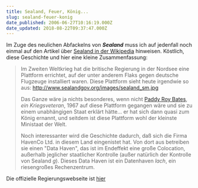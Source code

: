 ```yaml
---
title: Sealand, Feuer, König...
slug: sealand-feuer-konig
date_published: 2006-06-27T10:16:19.000Z
date_updated: 2018-08-22T09:37:47.000Z
---
```


Im Zuge des neulichen Abfackelns von ***Sealand*** muss ich auf jedenfall noch einmal auf den Artikel über [Sealand in der Wikipedia](http://de.wikipedia.org/wiki/Sealand) hinweisen. Köstlich, diese Geschichte und hier eine kleine Zusammenfassung:

> Im Zweiten Weltkrieg hat die britische Regierung in der Nordsee eine Plattform errichtet, auf der unter anderem Flaks gegen deutsche Flugzeuge installiert waren. Diese Plattform sieht heute irgendwie so aus: http://www.sealandgov.org/images/sealand_sm.jpg
> 
> Das Ganze wäre ja nichts besonderes, wenn nicht [Paddy Roy Bates](http://de.wikipedia.org/wiki/Paddy_Roy_Bates), *ein Kriegsveteran*, 1967 auf diese Plattform gegangen wäre und sie zu einem unabhängigen Staat erklärt hätte... er hat sich dann quasi zum König ernannt, und seitdem ist diese Plattform wohl der kleinste Ministaat der Welt.
> 
> Noch interessanter wird die Geschichte dadurch, daß sich die Firma HavenCo Ltd. in diesem Land eingenistet hat. Von dort aus betreiben sie einen "Data Haven", das ist im Endeffekt eine große Colocation, außerhalb jeglicher staatlicher Kontrolle (außer natürlich der Kontrolle von Sealand *g*). Dieses Data Haven ist ein Datenhaven *lach*, ein riesengroßes Rechenzentrum.

Die offizielle Regierungswebseite ist [hier](http://www.sealandgov.org/)
